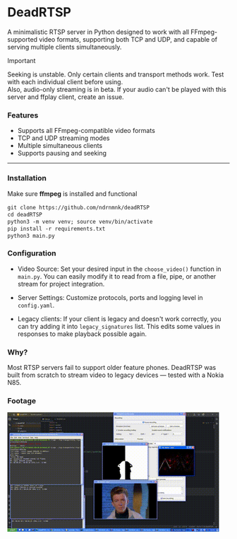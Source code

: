 # DeadRTSP

A minimalistic RTSP server in Python designed to work with all FFmpeg-supported video formats, 
supporting both TCP and UDP, and capable of serving multiple clients simultaneously.

> [!IMPORTANT]
> Seeking is unstable. Only certain clients and transport methods work. Test with each individual client before using.  
> Also, audio-only streaming is in beta. If your audio can't be played with this server and ffplay client, create an issue.

### Features

- Supports all FFmpeg-compatible video formats
- TCP and UDP streaming modes
- Multiple simultaneous clients
- Supports pausing and seeking

---

### Installation
Make sure **ffmpeg** is installed and functional

```
git clone https://github.com/ndrnmnk/deadRTSP
cd deadRTSP
python3 -m venv venv; source venv/bin/activate
pip install -r requirements.txt
python3 main.py
```

### Configuration

- Video Source: Set your desired input in the `choose_video()` function in `main.py`. 
You can easily modify it to read from a file, pipe, or another stream for project integration.

- Server Settings: Customize protocols, ports and logging level in `config.yaml`.

- Legacy clients: If your client is legacy and doesn't work correctly, 
you can try adding it into `legacy_signatures` list. 
This edits some values in responses to make playback possible again.

### Why?

Most RTSP servers fail to support older feature phones. 
DeadRTSP was built from scratch to stream video to legacy devices — tested with a Nokia N85.

### Footage

![Demo](https://raw.githubusercontent.com/ndrnmnk/ndrnmnk/main/deadRTSP.gif)